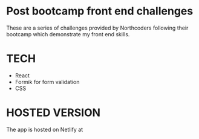 # Post bootcamp front end challenges

These are a series of challenges provided by Northcoders following their bootcamp which demonstrate my front end skills.

# TECH

- React
- Formik for form validation
- CSS

# HOSTED VERSION

The app is hosted on Netlify at
